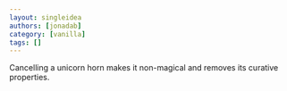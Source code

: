 ```yaml
---
layout: singleidea
authors: [jonadab]
category: [vanilla]
tags: []
---
```

Cancelling a unicorn horn makes it non-magical and removes its curative properties.
